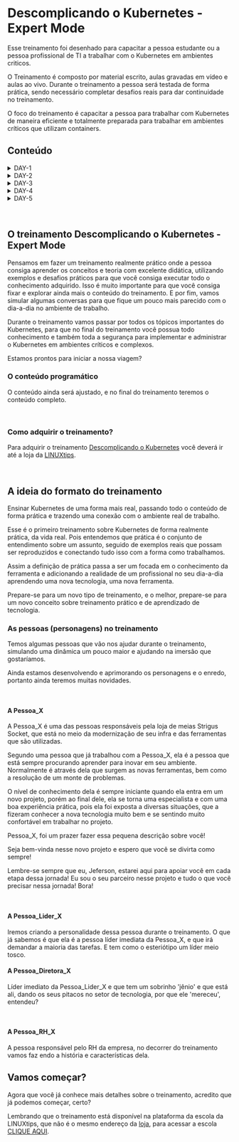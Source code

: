 # Descomplicando o Kubernetes - Expert Mode

Esse treinamento foi desenhado para capacitar a pessoa estudante ou a pessoa profissional de TI a trabalhar com o Kubernetes em ambientes criticos.

O Treinamento é composto por material escrito, aulas gravadas em vídeo e aulas ao vivo. Durante o treinamento a pessoa será testada de forma prática, sendo necessário completar desafios reais para dar continuidade no treinamento.

O foco do treinamento é capacitar a pessoa para trabalhar com Kubernetes de maneira eficiente e totalmente preparada para trabalhar em ambientes críticos que utilizam containers.


## Conteúdo
<details>
<summary>DAY-1</summary>

- [DAY-1](day-1/README.md#day-1)
    - [O quê preciso saber antes de começar?](day-1/README.md#o-quê-preciso-saber-antes-de-começar)
    - [Inicio da aula do Day-1](day-1/README.md#inicio-da-aula-do-day-1)
        - [Qual a distro GNU/Linux que devo usar?](day-1/README.md#qual-a-distro-gnu/linux-que-devo-usar?)
        - [Alguns sites que devemos visitar](day-1/README.md#alguns-sites-que-devemos-visitar)
        - [O Container Engine](day-1/README.md#o-container-engine)
        - [OCI - Open Container Initiative](day-1/README.md#oci---open-container-initiative)
        - [O Container Runtime](day-1/README.md#o-container-runtime)
        - [O que é o Kubernetes?](day-1/README.md#o-que-é-o-kubernetes?)
            - [Arquitetura do k8s](day-1/README.md#arquitetura-do-k8s)
        - [Instalando e customizando o Kubectl](day-1/README.md#instalando-e-customizando-o-kubectl)
            - [Instalação do Kubectl no GNU/Linux](day-1/README.md#instalação-do-kubectl-no-gnu/linux)
            - [Instalação do Kubectl no MacOS](day-1/README.md#instalação-do-kubectl-no-macos)
            - [Instalação do Kubectl no Windows](day-1/README.md#instalação-do-kubectl-no-windows)
            - [Customizando o kubectl](day-1/README.md#customizando-o-kubectl)
            - [Auto-complete do kubectl](day-1/README.md#auto-complete-do-kubectl) 
            - [Criando um alias para o kubectl](day-1/README.md#criando-um-alias-para-o-kubectl)
        - [Criando um cluster Kubernetes](day-1/README.md#criando-um-cluster-kubernetes)
            - [Criando o cluster em sua máquina local](day-1/README.md#criando-o-cluster-em-sua-máquina-local)
                - [Minikube](day-1/README.md#minikube)
                    - [Requisitos básicos para o Minikube](day-1/README.md#requisitos-básicos-para-o-minikube)
                    - [Instalação do Minikube no GNU/Linux](day-1/README.md#instalação-do-minikube-no-gnu/linux)
                    - [Instalação do Minikube no MacOS](day-1/README.md#instalação-do-minikube-no-macos)
                    - [Instalação do Minikube no Microsoft Windows](day-1/README.md#instalação-do-minikube-no-microsoft-windows)
                    - [Iniciando, parando e excluindo o Minikube](day-1/README.md#iniciando,-parando-e-excluindo-o-minikube)
                    - [Ver detalhes sobre o cluster](day-1/README.md#ver-detalhes-sobre-o-cluster)
                    - [Descobrindo o endereço do Minikube](day-1/README.md#descobrindo-o-endereço-do-minikube)
                    - [Acessando a máquina do Minikube via SSH](day-1/README.md#acessando-a-máquina-do-minikube-via-ssh)
                    - [Dashboard do Minikube](day-1/README.md#dashboard-do-minikube)
                    - [Logs do Minikube](day-1/README.md#logs-do-minikube)
                    - [Remover o cluster](day-1/README.md#remover-o-cluster)
                - [Kind](day-1/README.md#kind)
                    - [Instalação no GNU/Linux](day-1/README.md#instalação-no-gnu/linux)
                    - [Instalação no MacOS](day-1/README.md#instalação-no-macos)
                    - [Instalação no Windows](day-1/README.md#instalação-no-windows)
                    - [Instalação no Windows via Chocolatey](day-1/README.md#instalação-no-windows-via-chocolatey)
                    - [Criando um cluster com o Kind](day-1/README.md#criando-um-cluster-com-o-kind)
                    - [Criando um cluster com múltiplos nós locais com o Kind](day-1/README.md#criando-um-cluster-com-múltiplos-nós-locais-com-o-kind)
        - [Primeiros passos no k8s](day-1/README.md#primeiros-passos-no-k8s)
            - [Verificando os namespaces e pods](day-1/README.md#verificando-os-namespaces-e-pods)
            - [Executando nosso primeiro pod no k8s](day-1/README.md#executando-nosso-primeiro-pod-no-k8s)
            - [Expondo o pod e criando um Service](day-1/README.md#expondo-o-pod-e-criando-um-service)
        - [Limpando tudo e indo para casa](day-1/README.md#limpando-tudo-e-indo-para-casa)
</details>

<details>
<summary>DAY-2</summary>     

- [DAY-2](day-2/README.md#day-2)
  - [O que iremos ver hoje?](day-2/README.md#o-que-iremos-ver-hoje)
    - [O que é um Pod?](o-que-e-um-pod?)
    - [Criando um Pod](day-2/README.md#criando-um-pod)
    - [Visualizando detalhes sobre os Pods](day-2/README.md#visualizando-detalhes-sobre-os-pods)
    - [Removendo um Pod](day-2/README.md#removendo-um-pod)
    - [Criando um Pod através de um arquivo YAML](day-2/README.md#criando-um-pod-atraves-de-um-arquivo-yaml)
    - [Visualizando os logs do Pod](day-2/README.md#visualizando-os-logs-do-pod)
    - [Criando um Pod com mais de um container](day-2/README.md#criando-um-pod-com-mais-de-um-container)
  - [Os comandos `attach` e `exec`](day-2/README.md#os-comandos-attach-e-exec)
  - [Criando um container com limites de memória e CPU](day-2/README.md#criando-um-container-com-limites-de-memoria-e-cpu)
  - [Adicionando um volume EmptyDir no Pod](day-2/README.md#adicionando-um-volume-emptydir-no-pod)

</details>

<details>
<summary>DAY-3</summary>

- [DAY-3](day-3/README.md#day-3)
  - [Inicio da aula do Day-3](#inicio-da-aula-do-day-3)
  - [O que iremos ver hoje?](#o-que-iremos-ver-hoje)
  - [O que é um Deployment?](#o-que-é-um-deployment)
    - [Como criar um Deployment?](#como-criar-um-deployment)
      - [O que cada parte do arquivo significa?](#o-que-cada-parte-do-arquivo-significa)
    - [Como aplicar o Deployment?](#como-aplicar-o-deployment)
    - [Como verificar os Pods que o Deployment está gerenciando?](#como-verificar-os-pods-que-o-deployment-está-gerenciando)
    - [Como verificar o ReplicaSet que o Deployment está gerenciando?](#como-verificar-o-replicaset-que-o-deployment-está-gerenciando)
    - [Como verificar os detalhes do Deployment?](#como-verificar-os-detalhes-do-deployment)
    - [Como atualizar o Deployment?](#como-atualizar-o-deployment)
    - [E qual é a estratégia de atualização padrão do Deployment?](#e-qual-é-a-estratégia-de-atualização-padrão-do-deployment)
    - [As estratégias de atualização do Deployment](#as-estratégias-de-atualização-do-deployment)
      - [Estratégia RollingUpdate](#estratégia-rollingupdate)
      - [Estratégia Recreate](#estratégia-recreate)
      - [Fazendo o rollback de uma atualização](#fazendo-o-rollback-de-uma-atualização)
    - [Removendo um Deployment](#removendo-um-deployment)
  - [Conclusão](#conclusão)
</details>

<details>
<summary>DAY-4</summary>

- [DAY-4](day-4/README.md)
- [Inicio da aula do Day-4](day-4/README.md#inicio-da-aula-do-day-4)
- [O que iremos ver hoje?](day-4/README.md#o-que-iremos-ver-hoje)
  - [ReplicaSet](day-4/README.md#replicaset)
    - [O Deployment e o ReplicaSet](day-4/README.md#o-deployment-e-o-replicaset)
    - [Criando um ReplicaSet](day-4/README.md#criando-um-replicaset)
    - [Apagando o ReplicaSet](day-4/README.md#apagando-o-replicaset)
  - [O DaemonSet](day-4/README.md#o-daemonset)
    - [Criando um DaemonSet](day-4/README.md#criando-um-daemonset)
    - [Criando um DaemonSet utilizando o comando kubectl create](day-4/README.md#criando-um-daemonset-utilizando-o-comando-kubectl-create)
    - [Aumentando um node no cluster](day-4/README.md#aumentando-um-node-no-cluster)
    - [Removendo um DaemonSet](day-4/README.md#removendo-um-daemonset)
  - [As Probes do Kubernetes](day-4/README.md#as-probes-do-kubernetes)
    - [O que são as Probes?](day-4/README.md#o-que-sao-as-probes)
    - [Liveness Probe](day-4/README.md#liveness-probe)
    - [Readiness Probe](day-4/README.md#readiness-probe)
    - [Startup Probe](day-4/README.md#startup-probe)
  - [A sua lição de casa](day-4/README.md#a-sua-licao-de-casa)
- [Final do Day-4](day-4/README.md#final-do-day-4)
</details>

<details>
<summary>DAY-5</summary>

- [DAY-5](day-5/README.md#day-5)
- [Conteúdo do Day-5](day-5/README.md#conteúdo-do-day-5)
- [Inicio da aula do Day-5](day-5/README.md#inicio-da-aula-do-day-5)
  - [O que iremos ver hoje?](day-5/README.md#o-que-iremos-ver-hoje)
  - [Instalação de um cluster Kubernetes](day-5/README.md#instalação-de-um-cluster-kubernetes)
    - [O que é um cluster Kubernetes?](day-5/README.md#o-que-é-um-cluster-kubernetes)
    - [Formas de instalar o Kubernetes](day-5/README.md#formas-de-instalar-o-kubernetes)
    - [Criando um cluster Kubernetes com o kubeadm](day-5/README.md#criando-um-cluster-kubernetes-com-o-kubeadm)
      - [Instalando o kubeadm](day-5/README.md#instalando-o-kubeadm)
      - [Desativando o uso do swap no sistema](day-5/README.md#desativando-o-uso-do-swap-no-sistema)
      - [Carregando os módulos do kernel](day-5/README.md#carregando-os-módulos-do-kernel)
      - [Configurando parâmetros do sistema](day-5/README.md#configurando-parâmetros-do-sistema)
      - [Instalando os pacotes do Kubernetes](day-5/README.md#instalando-os-pacotes-do-kubernetes)
      - [Instalando o Docker e o containerd](day-5/README.md#instalando-o-docker-e-o-containerd)
      - [Configurando o containerd](day-5/README.md#configurando-o-containerd)
      - [Habilitando o serviço do kubelet](day-5/README.md#habilitando-o-serviço-do-kubelet)
      - [Configurando as portas](day-5/README.md#configurando-as-portas)
      - [Iniciando o cluster](day-5/README.md#iniciando-o-cluster)
      - [Entendendo o arquivo admin.conf](day-5/README.md#entendendo-o-arquivo-adminconf)
      - [Instalando o Weave Net](day-5/README.md#instalando-o-weave-net)
      - [O que é o CNI?](day-5/README.md#o-que-é-o-cni)
    - [Visualizando detalhes dos nodes](day-5/README.md#visualizando-detalhes-dos-nodes)
  - [A sua lição de casa](day-5/README.md#a-sua-lição-de-casa)
- [Final do Day-5](day-5/README.md#final-do-day-5)
</details>

&nbsp;


## O treinamento Descomplicando o Kubernetes - Expert Mode

Pensamos em fazer um treinamento realmente prático onde a pessoa consiga aprender os conceitos e teoria com excelente didática, utilizando exemplos e desafios práticos para que você consiga executar todo o conhecimento adquirido. Isso é muito importante para que você consiga fixar e explorar ainda mais o conteúdo do treinamento.
E por fim, vamos simular algumas conversas para que fique um pouco mais parecido com o dia-a-dia no ambiente de trabalho.

Durante o treinamento vamos passar por todos os tópicos importantes do Kubernetes, para que no final do treinamento você possua todo conhecimento e também toda a segurança para implementar e administrar o Kubernetes em ambientes críticos e complexos.

Estamos prontos para iniciar a nossa viagem?
&nbsp;

### O conteúdo programático

O conteúdo ainda será ajustado, e no final do treinamento teremos o conteúdo completo.


&nbsp;


### Como adquirir o treinamento?

Para adquirir o treinamento [Descomplicando o Kubernetes](https://www.linuxtips.io/) você deverá ir até a loja da [LINUXtips](https://www.linuxtips.io/).

&nbsp;

## A ideia do formato do treinamento

Ensinar Kubernetes de uma forma mais real, passando todo o conteúdo de forma prática e trazendo uma conexão com o ambiente real de trabalho.

Esse é o primeiro treinamento sobre Kubernetes de forma realmente prática, da vida real. Pois entendemos que prática é o conjunto de entendimento sobre um assunto, seguido de exemplos reais que possam ser reproduzidos e conectando tudo isso com a forma como trabalhamos.

Assim a definição de prática passa a ser um focada em o conhecimento da ferramenta e adicionando a realidade de um profissional no seu dia-a-dia aprendendo uma nova tecnologia, uma nova ferramenta.

Prepare-se para um novo tipo de treinamento, e o melhor, prepare-se para um novo conceito sobre treinamento prático e de aprendizado de tecnologia.
&nbsp;

### As pessoas (personagens) no treinamento

Temos algumas pessoas que vão nos ajudar durante o treinamento, simulando uma dinâmica um pouco maior e ajudando na imersão que gostaríamos. 


Ainda estamos desenvolvendo e aprimorando os personagens e o enredo, portanto ainda teremos muitas novidades.

&nbsp;

#### A Pessoa_X

A Pessoa_X é uma das pessoas responsáveis pela loja de meias Strigus Socket, que está no meio da modernização de seu infra e das ferramentas que são utilizadas.

Segundo uma pessoa que já trabalhou com a Pessoa_X, ela é a pessoa que está sempre procurando aprender para inovar em seu ambiente. Normalmente é através dela que surgem as novas ferramentas, bem como a resolução de um monte de problemas.

O nível de conhecimento dela é sempre iniciante quando ela entra em um novo projeto, porém ao final dele, ela se torna uma especialista e com uma boa experiência prática, pois ela foi exposta a diversas situações, que a fizeram conhecer a nova tecnologia muito bem e se sentindo muito confortável em trabalhar no projeto.

Pessoa_X, foi um prazer fazer essa pequena descrição sobre você! 

Seja bem-vinda nesse novo projeto e espero que você se divirta como sempre! 

Lembre-se sempre que eu, Jeferson, estarei aqui para apoiar você em cada etapa dessa jornada! Eu sou o seu parceiro nesse projeto e tudo o que você precisar nessa jornada! Bora!

&nbsp;

#### A Pessoa_Lider_X

Iremos criando a personalidade dessa pessoa durante o treinamento.
O que já sabemos é que ela é a pessoa líder imediata da Pessoa_X, e que irá demandar a maioria das tarefas. E tem como o esteriótipo um líder meio tosco.
&nbsp;

#### A Pessoa_Diretora_X

Líder imediato da Pessoa_Lider_X e que tem um sobrinho 'jênio' e que está ali, dando os seus pitacos no setor de tecnologia, por que ele 'mereceu', entendeu?

&nbsp;

#### A Pessoa_RH_X

A pessoa responsável pelo RH da empresa, no decorrer do treinamento vamos faz
endo a história e características dela.
&nbsp;


## Vamos começar?

Agora que você já conhece mais detalhes sobre o treinamento, acredito que já podemos começar, certo?

Lembrando que o treinamento está disponível na plataforma da escola da LINUXtips, que não é o mesmo endereço da [loja](https://www.linuxtips.io/), para acessar a escola [CLIQUE AQUI](https://www.linuxtips.io).
&nbsp;
